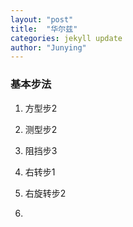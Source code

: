 ```yaml
---
layout: "post"
title:  "华尔兹"
categories: jekyll update
author: "Junying"
---
```

### 基本步法
1. 方型步2

2. 测型步2

3. 阻挡步3

4. 右转步1

5. 右旋转步2

6. 

